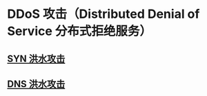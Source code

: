 # DDoS 攻击（Distributed Denial of Service 分布式拒绝服务）

## [SYN 洪水攻击](./SYN洪水攻击)

## [DNS 洪水攻击](./DNS洪水攻击)